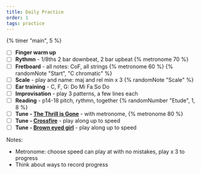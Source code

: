 ```yaml
---
title: Daily Practice
order: 1
tags: practice
---
```


{% timer "main", 5 %}

- [ ] **Finger warm up**
- [ ] **Rythmn** - 1/8ths 2 bar downbeat, 2 bar upbeat {% metronome 70 %}
- [ ] **Fretboard** - all notes: CoF, all strings {% metronome 60 %} {% randomNote "Start", "C chromatic" %}
- [ ] **Scale** - play and name: maj and rel min x 3 {% randomNote "Scale" %}
- [ ] **Ear training** - C, F, G: Do Mi Fa So Do
- [ ] **Improvisation** - play 3 patterns, a few lines each
- [ ] **Reading** - p14-18 pitch, rythmn, together {% randomNumber "Etude", 1, 8 %}
- [ ] **Tune - [The Thrill is Gone](/tunes/the-thrill-is-gone)** - with metronome, {% metronome 80 %}
- [ ] **Tune - [Crossfire](/tunes/crossfire?timer=6)** - play along up to speed
- [ ] **Tune - [Brown eyed girl](/tunes/brown-eyed-girl/)** - play along up to speed

Notes:

- Metronome: choose speed can play at with no mistakes, play x 3 to progress
- Think about ways to record progress
